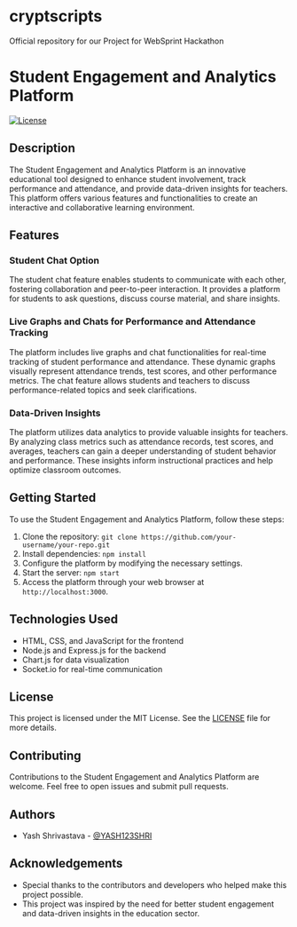 # cryptscripts
Official repository for our Project for WebSprint Hackathon
# Student Engagement and Analytics Platform
[![License](https://img.shields.io/badge/license-MIT-blue.svg)](https://opensource.org/licenses/MIT)

## Description
The Student Engagement and Analytics Platform is an innovative educational tool designed to enhance student involvement, track performance and attendance, and provide data-driven insights for teachers. This platform offers various features and functionalities to create an interactive and collaborative learning environment.

## Features

### Student Chat Option
The student chat feature enables students to communicate with each other, fostering collaboration and peer-to-peer interaction. It provides a platform for students to ask questions, discuss course material, and share insights.

### Live Graphs and Chats for Performance and Attendance Tracking
The platform includes live graphs and chat functionalities for real-time tracking of student performance and attendance. These dynamic graphs visually represent attendance trends, test scores, and other performance metrics. The chat feature allows students and teachers to discuss performance-related topics and seek clarifications.

### Data-Driven Insights
The platform utilizes data analytics to provide valuable insights for teachers. By analyzing class metrics such as attendance records, test scores, and averages, teachers can gain a deeper understanding of student behavior and performance. These insights inform instructional practices and help optimize classroom outcomes.

## Getting Started
To use the Student Engagement and Analytics Platform, follow these steps:

1. Clone the repository: `git clone https://github.com/your-username/your-repo.git`
2. Install dependencies: `npm install`
3. Configure the platform by modifying the necessary settings.
4. Start the server: `npm start`
5. Access the platform through your web browser at `http://localhost:3000`.

## Technologies Used
- HTML, CSS, and JavaScript for the frontend
- Node.js and Express.js for the backend
- Chart.js for data visualization
- Socket.io for real-time communication

## License
This project is licensed under the MIT License. See the [LICENSE](LICENSE) file for more details.

## Contributing
Contributions to the Student Engagement and Analytics Platform are welcome. Feel free to open issues and submit pull requests.

## Authors
- Yash Shrivastava - [@YASH123SHRI](https://github.com/YASH123SHRI)

## Acknowledgements
- Special thanks to the contributors and developers who helped make this project possible.
- This project was inspired by the need for better student engagement and data-driven insights in the education sector.

